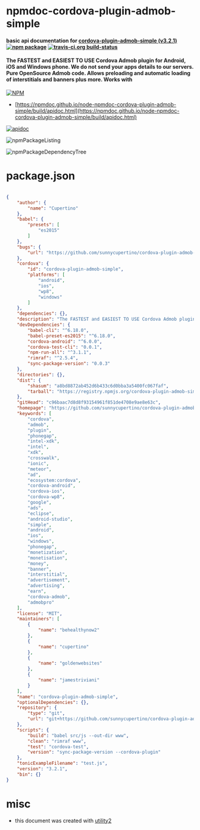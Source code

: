 # npmdoc-cordova-plugin-admob-simple

#### basic api documentation for  [cordova-plugin-admob-simple (v3.2.1)](https://github.com/sunnycupertino/cordova-plugin-admob-simple#readme)  [![npm package](https://img.shields.io/npm/v/npmdoc-cordova-plugin-admob-simple.svg?style=flat-square)](https://www.npmjs.org/package/npmdoc-cordova-plugin-admob-simple) [![travis-ci.org build-status](https://api.travis-ci.org/npmdoc/node-npmdoc-cordova-plugin-admob-simple.svg)](https://travis-ci.org/npmdoc/node-npmdoc-cordova-plugin-admob-simple)

#### The FASTEST and EASIEST TO USE Cordova Admob plugin for Android, iOS and Windows phone. We do not send your apps details to our servers. Pure OpenSource Admob code. Allows preloading and automatic loading of interstitials and banners plus more. Works with

[![NPM](https://nodei.co/npm/cordova-plugin-admob-simple.png?downloads=true&downloadRank=true&stars=true)](https://www.npmjs.com/package/cordova-plugin-admob-simple)

- [https://npmdoc.github.io/node-npmdoc-cordova-plugin-admob-simple/build/apidoc.html](https://npmdoc.github.io/node-npmdoc-cordova-plugin-admob-simple/build/apidoc.html)

[![apidoc](https://npmdoc.github.io/node-npmdoc-cordova-plugin-admob-simple/build/screenCapture.buildCi.browser.%252Ftmp%252Fbuild%252Fapidoc.html.png)](https://npmdoc.github.io/node-npmdoc-cordova-plugin-admob-simple/build/apidoc.html)

![npmPackageListing](https://npmdoc.github.io/node-npmdoc-cordova-plugin-admob-simple/build/screenCapture.npmPackageListing.svg)

![npmPackageDependencyTree](https://npmdoc.github.io/node-npmdoc-cordova-plugin-admob-simple/build/screenCapture.npmPackageDependencyTree.svg)



# package.json

```json

{
    "author": {
        "name": "Cupertino"
    },
    "babel": {
        "presets": [
            "es2015"
        ]
    },
    "bugs": {
        "url": "https://github.com/sunnycupertino/cordova-plugin-admob-simple/issues"
    },
    "cordova": {
        "id": "cordova-plugin-admob-simple",
        "platforms": [
            "android",
            "ios",
            "wp8",
            "windows"
        ]
    },
    "dependencies": {},
    "description": "The FASTEST and EASIEST TO USE Cordova Admob plugin for Android, iOS and Windows phone. We do not send your apps details to our servers. Pure OpenSource Admob code. Allows preloading and automatic loading of interstitials and banners plus more. Works with",
    "devDependencies": {
        "babel-cli": "^6.18.0",
        "babel-preset-es2015": "^6.18.0",
        "cordova-android": "^6.0.0",
        "cordova-test-cli": "0.0.1",
        "npm-run-all": "^3.1.1",
        "rimraf": "^2.5.4",
        "sync-package-version": "0.0.3"
    },
    "directories": {},
    "dist": {
        "shasum": "a8bd8872ab452d6b433c6d0bba3a5400fc067faf",
        "tarball": "https://registry.npmjs.org/cordova-plugin-admob-simple/-/cordova-plugin-admob-simple-3.2.1.tgz"
    },
    "gitHead": "c96baac7d8d8f93154961f851de4708e9ae8e63c",
    "homepage": "https://github.com/sunnycupertino/cordova-plugin-admob-simple#readme",
    "keywords": [
        "cordova",
        "admob",
        "plugin",
        "phonegap",
        "intel-xdk",
        "intel",
        "xdk",
        "crosswalk",
        "ionic",
        "meteor",
        "ad",
        "ecosystem:cordova",
        "cordova-android",
        "cordova-ios",
        "cordova-wp8",
        "google",
        "ads",
        "eclipse",
        "android-studio",
        "simple",
        "android",
        "ios",
        "windows",
        "phonegap",
        "monetization",
        "monetisation",
        "money",
        "banner",
        "interstitial",
        "advertisement",
        "advertising",
        "earn",
        "cordova-admob",
        "admobpro"
    ],
    "license": "MIT",
    "maintainers": [
        {
            "name": "behealthynow2"
        },
        {
            "name": "cupertino"
        },
        {
            "name": "goldenwebsites"
        },
        {
            "name": "jamestriviani"
        }
    ],
    "name": "cordova-plugin-admob-simple",
    "optionalDependencies": {},
    "repository": {
        "type": "git",
        "url": "git+https://github.com/sunnycupertino/cordova-plugin-admob-simple.git"
    },
    "scripts": {
        "build": "babel src/js --out-dir www",
        "clean": "rimraf www",
        "test": "cordova-test",
        "version": "sync-package-version --cordova-plugin"
    },
    "tonicExampleFilename": "test.js",
    "version": "3.2.1",
    "bin": {}
}
```



# misc
- this document was created with [utility2](https://github.com/kaizhu256/node-utility2)
